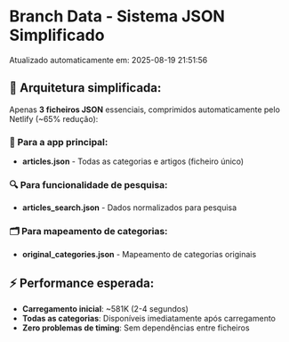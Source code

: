# Branch Data - Sistema JSON Simplificado
Atualizado automaticamente em: 2025-08-19 21:51:56

## 🎯 Arquitetura simplificada:
Apenas **3 ficheiros JSON** essenciais, comprimidos automaticamente pelo Netlify (~65% redução):

### 📱 Para a app principal:
- **articles.json** - Todas as categorias e artigos (ficheiro único)

### 🔍 Para funcionalidade de pesquisa:
- **articles_search.json** - Dados normalizados para pesquisa

### 🗂️ Para mapeamento de categorias:
- **original_categories.json** - Mapeamento de categorias originais

## ⚡ Performance esperada:
- **Carregamento inicial**: ~581K (2-4 segundos)
- **Todas as categorias**: Disponíveis imediatamente após carregamento
- **Zero problemas de timing**: Sem dependências entre ficheiros
